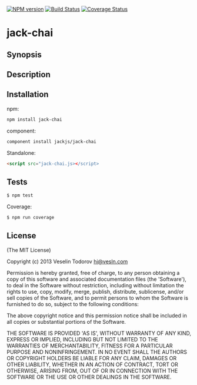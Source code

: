[![NPM version](https://badge.fury.io/js/jack-chai.png)](http://badge.fury.io/js/jack-chai)
[![Build Status](https://secure.travis-ci.org/jackjs/jack-chai.png)](http://travis-ci.org/jackjs/jack-chai)
[![Coverage Status](https://coveralls.io/repos/jackjs/jack-chai/badge.png?branch=master)](https://coveralls.io/r/jackjs/jack-chai?branch=master)

# jack-chai

## Synopsis

## Description

## Installation

npm:

```bash
npm install jack-chai
```

component:

```bash
component install jackjs/jack-chai
```

Standalone:

```html
<script src="jack-chai.js></script>
```

## Tests

```bash
$ npm test
```

Coverage:

```bash
$ npm run coverage
```

## License

(The MIT License)

Copyright (c) 2013 Veselin Todorov <hi@vesln.com>

Permission is hereby granted, free of charge, to any person obtaining
a copy of this software and associated documentation files (the
'Software'), to deal in the Software without restriction, including
without limitation the rights to use, copy, modify, merge, publish,
distribute, sublicense, and/or sell copies of the Software, and to
permit persons to whom the Software is furnished to do so, subject to
the following conditions:

The above copyright notice and this permission notice shall be
included in all copies or substantial portions of the Software.

THE SOFTWARE IS PROVIDED 'AS IS', WITHOUT WARRANTY OF ANY KIND,
EXPRESS OR IMPLIED, INCLUDING BUT NOT LIMITED TO THE WARRANTIES OF
MERCHANTABILITY, FITNESS FOR A PARTICULAR PURPOSE AND NONINFRINGEMENT.
IN NO EVENT SHALL THE AUTHORS OR COPYRIGHT HOLDERS BE LIABLE FOR ANY
CLAIM, DAMAGES OR OTHER LIABILITY, WHETHER IN AN ACTION OF CONTRACT,
TORT OR OTHERWISE, ARISING FROM, OUT OF OR IN CONNECTION WITH THE
SOFTWARE OR THE USE OR OTHER DEALINGS IN THE SOFTWARE.
